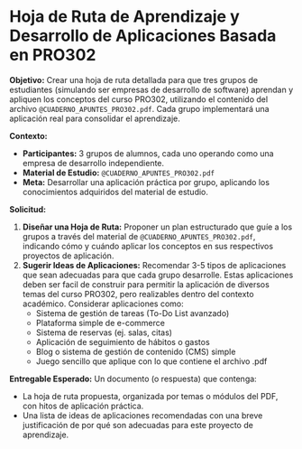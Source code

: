 # Hoja de Ruta de Aprendizaje y Desarrollo de Aplicaciones Basada en PRO302

**Objetivo:** Crear una hoja de ruta detallada para que tres grupos de estudiantes (simulando ser empresas de desarrollo de software) aprendan y apliquen los conceptos del curso PRO302, utilizando el contenido del archivo `@CUADERNO_APUNTES_PRO302.pdf`. Cada grupo implementará una aplicación real para consolidar el aprendizaje.

**Contexto:**
*   **Participantes:** 3 grupos de alumnos, cada uno operando como una empresa de desarrollo independiente.
*   **Material de Estudio:** `@CUADERNO_APUNTES_PRO302.pdf`
*   **Meta:** Desarrollar una aplicación práctica por grupo, aplicando los conocimientos adquiridos del material de estudio.

**Solicitud:**
1.  **Diseñar una Hoja de Ruta:** Proponer un plan estructurado que guíe a los grupos a través del material de `@CUADERNO_APUNTES_PRO302.pdf`, indicando cómo y cuándo aplicar los conceptos en sus respectivos proyectos de aplicación.
2.  **Sugerir Ideas de Aplicaciones:** Recomendar 3-5 tipos de aplicaciones que sean adecuadas para que cada grupo desarrolle. Estas aplicaciones deben ser facil de construir para permitir la aplicación de diversos temas del curso PRO302, pero realizables dentro del contexto académico. Considerar aplicaciones como:
    *   Sistema de gestión de tareas (To-Do List avanzado)
    *   Plataforma simple de e-commerce
    *   Sistema de reservas (ej. salas, citas)
    *   Aplicación de seguimiento de hábitos o gastos
    *   Blog o sistema de gestión de contenido (CMS) simple
    *   Juego sencillo que aplique con lo que contiene el archivo .pdf

**Entregable Esperado:**
Un documento (o respuesta) que contenga:
*   La hoja de ruta propuesta, organizada por temas o módulos del PDF, con hitos de aplicación práctica.
*   Una lista de ideas de aplicaciones recomendadas con una breve justificación de por qué son adecuadas para este proyecto de aprendizaje.

